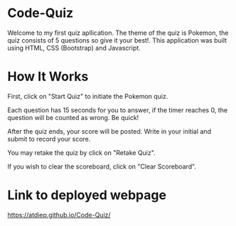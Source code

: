 # Code-Quiz

Welcome to my first quiz apllication. The theme of the quiz is Pokemon, the quiz consists of 5 questions so give it your best!. This application was built using HTML, CSS (Bootstrap) and Javascript. 

# How It Works

First, click on "Start Quiz" to initiate the Pokemon quiz.

Each question has 15 seconds for you to answer, if the timer reaches 0, the question will be counted as wrong. Be quick!

After the quiz ends, your score will be posted. Write in your initial and submit to record your score. 

You may retake the quiz by click on "Retake Quiz".

If you wish to clear the scoreboard, click on "Clear Scoreboard".

# Link to deployed webpage

https://atdiep.github.io/Code-Quiz/
